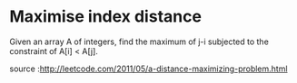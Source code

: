 # Maximise index distance 
Given an array A of integers, find the maximum of j-i subjected to the constraint of A[i] < A[j].

source :http://leetcode.com/2011/05/a-distance-maximizing-problem.html
